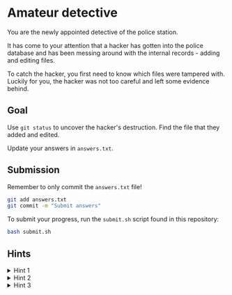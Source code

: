 # Amateur detective

You are the newly appointed detective of the police station.

It has come to your attention that a hacker has gotten into the police database
and has been messing around with the internal records - adding and editing
files.

To catch the hacker, you first need to know which files were tampered with.
Luckily for you, the hacker was not too careful and left some evidence behind.

## Goal

Use `git status` to uncover the hacker's destruction. Find the file that they
added and edited.

Update your answers in `answers.txt`.

## Submission

Remember to only commit the `answers.txt` file!

```bash
git add answers.txt
git commit -m "Submit answers"
```

To submit your progress, run the `submit.sh` script found in this repository:

```bash
bash submit.sh
```

## Hints

<details>

<summary>Hint 1</summary>

Run `git status` and look at the files listed in red.

</details>

<details>

<summary>Hint 2</summary>

The file edited belongs to the "Untracked file" section

</details>

<details>

<summary>Hint 3</summary>

The file added belongs to the "Changes not staged for commit" section

</details>
